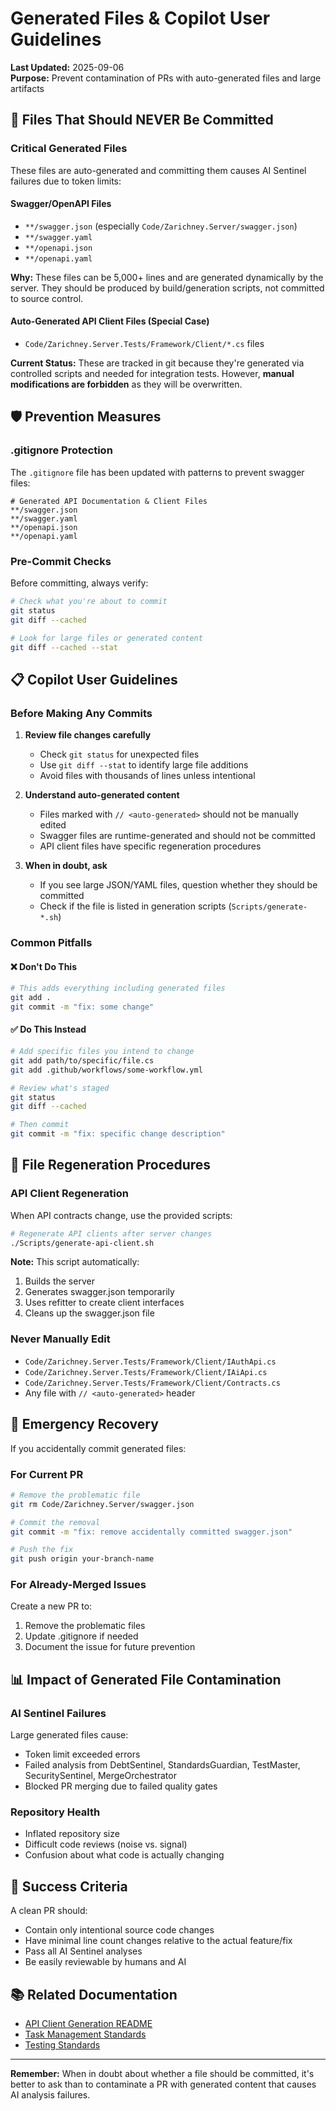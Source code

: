 # Generated Files & Copilot User Guidelines

**Last Updated:** 2025-09-06  
**Purpose:** Prevent contamination of PRs with auto-generated files and large artifacts

## 🚫 Files That Should NEVER Be Committed

### Critical Generated Files
These files are auto-generated and committing them causes AI Sentinel failures due to token limits:

#### Swagger/OpenAPI Files
- `**/swagger.json` (especially `Code/Zarichney.Server/swagger.json`)
- `**/swagger.yaml`
- `**/openapi.json` 
- `**/openapi.yaml`

**Why:** These files can be 5,000+ lines and are generated dynamically by the server. They should be produced by build/generation scripts, not committed to source control.

#### Auto-Generated API Client Files (Special Case)
- `Code/Zarichney.Server.Tests/Framework/Client/*.cs` files

**Current Status:** These are tracked in git because they're generated via controlled scripts and needed for integration tests. However, **manual modifications are forbidden** as they will be overwritten.

## 🛡️ Prevention Measures

### .gitignore Protection
The `.gitignore` file has been updated with patterns to prevent swagger files:

```gitignore
# Generated API Documentation & Client Files
**/swagger.json
**/swagger.yaml
**/openapi.json
**/openapi.yaml
```

### Pre-Commit Checks
Before committing, always verify:

```bash
# Check what you're about to commit
git status
git diff --cached

# Look for large files or generated content
git diff --cached --stat
```

## 📋 Copilot User Guidelines

### Before Making Any Commits

1. **Review file changes carefully**
   - Check `git status` for unexpected files
   - Use `git diff --stat` to identify large file additions
   - Avoid files with thousands of lines unless intentional

2. **Understand auto-generated content**
   - Files marked with `// <auto-generated>` should not be manually edited
   - Swagger files are runtime-generated and should not be committed
   - API client files have specific regeneration procedures

3. **When in doubt, ask**
   - If you see large JSON/YAML files, question whether they should be committed
   - Check if the file is listed in generation scripts (`Scripts/generate-*.sh`)

### Common Pitfalls

#### ❌ Don't Do This
```bash
# This adds everything including generated files
git add .
git commit -m "fix: some change"
```

#### ✅ Do This Instead
```bash
# Add specific files you intend to change
git add path/to/specific/file.cs
git add .github/workflows/some-workflow.yml

# Review what's staged
git status
git diff --cached

# Then commit
git commit -m "fix: specific change description"
```

## 🔧 File Regeneration Procedures

### API Client Regeneration
When API contracts change, use the provided scripts:

```bash
# Regenerate API clients after server changes
./Scripts/generate-api-client.sh
```

**Note:** This script automatically:
1. Builds the server
2. Generates swagger.json temporarily
3. Uses refitter to create client interfaces
4. Cleans up the swagger.json file

### Never Manually Edit
- `Code/Zarichney.Server.Tests/Framework/Client/IAuthApi.cs`
- `Code/Zarichney.Server.Tests/Framework/Client/IAiApi.cs` 
- `Code/Zarichney.Server.Tests/Framework/Client/Contracts.cs`
- Any file with `// <auto-generated>` header

## 🚨 Emergency Recovery

If you accidentally commit generated files:

### For Current PR
```bash
# Remove the problematic file
git rm Code/Zarichney.Server/swagger.json

# Commit the removal
git commit -m "fix: remove accidentally committed swagger.json"

# Push the fix
git push origin your-branch-name
```

### For Already-Merged Issues
Create a new PR to:
1. Remove the problematic files
2. Update .gitignore if needed
3. Document the issue for future prevention

## 📊 Impact of Generated File Contamination

### AI Sentinel Failures
Large generated files cause:
- Token limit exceeded errors
- Failed analysis from DebtSentinel, StandardsGuardian, TestMaster, SecuritySentinel, MergeOrchestrator
- Blocked PR merging due to failed quality gates

### Repository Health
- Inflated repository size
- Difficult code reviews (noise vs. signal)
- Confusion about what code is actually changing

## 🎯 Success Criteria

A clean PR should:
- Contain only intentional source code changes
- Have minimal line count changes relative to the actual feature/fix
- Pass all AI Sentinel analyses
- Be easily reviewable by humans and AI

## 📚 Related Documentation

- [API Client Generation README](../../Code/Zarichney.Server.Tests/Framework/Client/README.md)
- [Task Management Standards](../Standards/TaskManagementStandards.md)
- [Testing Standards](../Standards/TestingStandards.md)

---

**Remember:** When in doubt about whether a file should be committed, it's better to ask than to contaminate a PR with generated content that causes AI analysis failures.